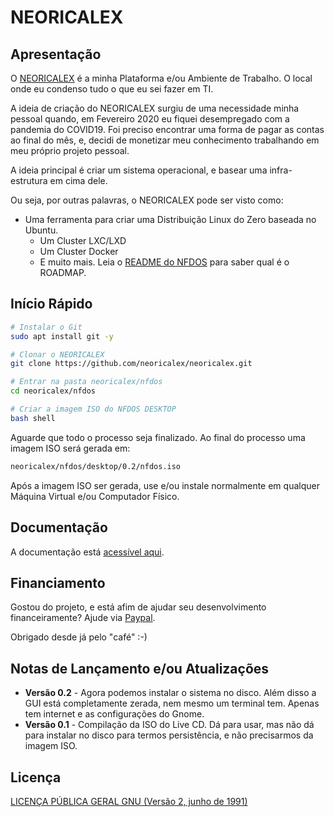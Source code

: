 # NEORICALEX

## Apresentação

O [NEORICALEX](https://neoricalex.com.br) é a minha Plataforma e/ou Ambiente de Trabalho. O local onde eu condenso tudo o que eu sei fazer em TI.

A ideia de criação do NEORICALEX surgiu de uma necessidade minha pessoal quando, em Fevereiro 2020 eu fiquei desempregado com a pandemia do COVID19. Foi preciso encontrar uma forma de pagar as contas ao final do mês, e, decidi de monetizar meu conhecimento trabalhando em meu próprio projeto pessoal.

A ideia principal é criar um sistema operacional, e basear uma infra-estrutura em cima dele. 

Ou seja, por outras palavras, o NEORICALEX pode ser visto como:

* Uma ferramenta para criar uma Distribuição Linux do Zero baseada no Ubuntu.
    * Um Cluster LXC/LXD
    * Um Cluster Docker
    * E muito mais. Leia o [README do NFDOS](./nfdos/README.md) para saber qual é o ROADMAP.

## Início Rápido

```bash
# Instalar o Git
sudo apt install git -y

# Clonar o NEORICALEX
git clone https://github.com/neoricalex/neoricalex.git

# Entrar na pasta neoricalex/nfdos
cd neoricalex/nfdos

# Criar a imagem ISO do NFDOS DESKTOP
bash shell
```
Aguarde que todo o processo seja finalizado. Ao final do processo uma imagem ISO será gerada em:
```bash
neoricalex/nfdos/desktop/0.2/nfdos.iso
```

Após a imagem ISO ser gerada, use e/ou instale normalmente em qualquer Máquina Virtual e/ou Computador Físico.

## Documentação

A documentação está [acessível aqui](https://neoricalex.readthedocs.io).

## Financiamento

Gostou do projeto, e está afim de ajudar seu desenvolvimento financeiramente?
Ajude via [Paypal](https://www.paypal.me/AleexFL).

Obrigado desde já pelo "café" :-)

## Notas de Lançamento e/ou Atualizações

* **Versão 0.2** - Agora podemos instalar o sistema no disco. Além disso a GUI está completamente zerada, nem mesmo um terminal tem. Apenas tem internet e as configurações do Gnome.
* **Versão 0.1** - Compilação da ISO do Live CD. Dá para usar, mas não dá para instalar no disco para termos persistência, e não precisarmos da imagem ISO.

## Licença

[LICENÇA PÚBLICA GERAL GNU (Versão 2, junho de 1991)](./LICENSE)
